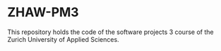 # ZHAW-PM3
This repository holds the code of the software projects 3 course of the Zurich University of Applied Sciences.
